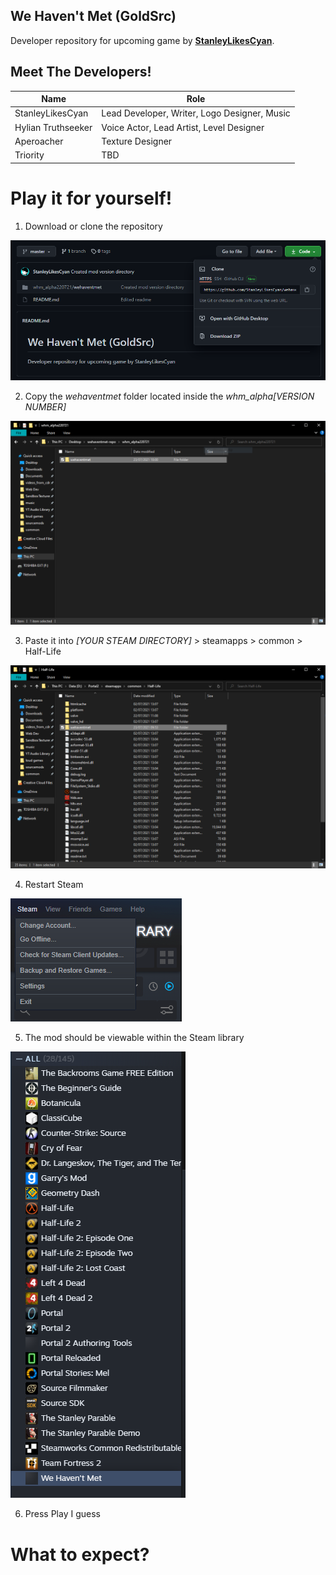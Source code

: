 ## We Haven't Met (GoldSrc)
Developer repository for upcoming game by [**StanleyLikesCyan**](https://www.youtube.com/c/StanleyLikesCyan).

## Meet The Developers!

| Name               | Role                                         |
| ------------------ | -------------------------------------------- |
| StanleyLikesCyan   | Lead Developer, Writer, Logo Designer, Music |
| Hylian Truthseeker | Voice Actor, Lead Artist, Level Designer     |
| Aperoacher         | Texture Designer                             |
| Triority           | TBD                                          |

# Play it for yourself!
1. Download or clone the repository

![Github Repo](readme_images/github.PNG)

2. Copy the *wehaventmet* folder located inside the *whm_alpha[VERSION NUMBER]*

![We Haven't Met Directory](readme_images/file_explorer.PNG)

3. Paste it into *[YOUR STEAM DIRECTORY]* > steamapps > common > Half-Life

![Half-Life Directory](readme_images/hl_dir.PNG)

4. Restart Steam

![Steam Restart](readme_images/steam_restart.png)

5. The mod should be viewable within the Steam library

![Steam Library](readme_images/steam_library.PNG)

6. Press Play I guess

# What to expect?